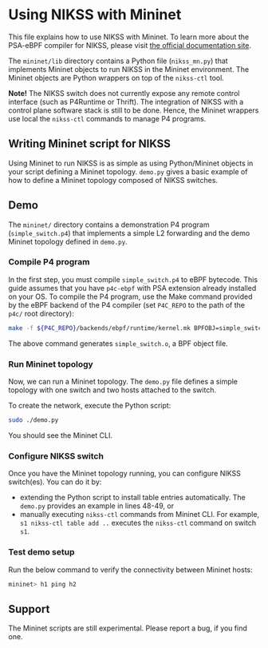 # Using NIKSS with Mininet

This file explains how to use NIKSS with Mininet. To learn more about the PSA-eBPF compiler for NIKSS, please visit [the official documentation site](https://github.com/p4lang/p4c/tree/main/backends/ebpf/psa).

The `mininet/lib` directory contains a Python file (`nikss_mn.py`) that implements Mininet objects to run NIKSS in the Mininet environment. 
The Mininet objects are Python wrappers on top of the `nikss-ctl` tool.

**Note!** The NIKSS switch does not currently expose any remote control interface (such as P4Runtime or Thrift). The integration of NIKSS with a control plane software stack is 
still to be done. Hence, the Mininet wrappers use local the `nikss-ctl` commands to manage P4 programs.

## Writing Mininet script for NIKSS

Using Mininet to run NIKSS is as simple as using Python/Mininet objects in your script defining a Mininet topology. `demo.py` gives a basic example of how to define a Mininet topology composed of NIKSS switches.

## Demo

The `mininet/` directory contains a demonstration P4 program (`simple_switch.p4`) that implements a simple L2 forwarding and the demo Mininet topology defined in `demo.py`.

### Compile P4 program

In the first step, you must compile `simple_switch.p4` to eBPF bytecode. This guide assumes that you have `p4c-ebpf` with PSA extension already installed on your OS. 
To compile the P4 program, use the Make command provided by the eBPF backend of the P4 compiler (set `P4C_REPO` to the path of the `p4c/` root directory): 

```bash
make -f ${P4C_REPO}/backends/ebpf/runtime/kernel.mk BPFOBJ=simple_switch.o P4FILE=simple_switch.p4 ARGS="-DPSA_PORT_RECIRCULATE=2" P4ARGS="--Wdisable=unused" psa
```

The above command generates `simple_switch.o`, a BPF object file. 

### Run Mininet topology

Now, we can run a Mininet topology. The `demo.py` file defines a simple topology with one switch and two hosts attached to the switch. 

To create the network, execute the Python script:

```bash
sudo ./demo.py
```

You should see the Mininet CLI. 

### Configure NIKSS switch

Once you have the Mininet topology running, you can configure NIKSS switch(es). You can do it by:
- extending the Python script to install table entries automatically. The `demo.py` provides an example in lines 48-49, or
- manually executing `nikss-ctl` commands from Mininet CLI. For example, `s1 nikss-ctl table add ..` executes the `nikss-ctl` command on switch `s1`.

### Test demo setup

Run the below command to verify the connectivity between Mininet hosts:

```bash
mininet> h1 ping h2
```

## Support

The Mininet scripts are still experimental. Please report a bug, if you find one.
